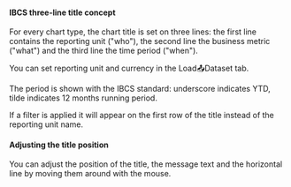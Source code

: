 #### IBCS three-line title concept

For every chart type, the chart title is set on three lines: the first line contains the reporting unit ("who"), the second line the business metric ("what") and the third line the time period ("when"). 

You can set reporting unit and currency in the Load📤Dataset tab.

The period is shown with the IBCS standard: underscore indicates YTD, tilde indicates 12 months running period.

If a filter is applied it will appear on the first row of the title instead of the reporting unit name.  

#### Adjusting the title position

You can adjust the position of the title, the message text and the horizontal line by moving them around with the mouse.